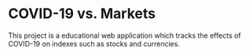 # COVID-19 vs. Markets

This project is a educational web application which tracks the effects of COVID-19 on indexes such as stocks and currencies.
